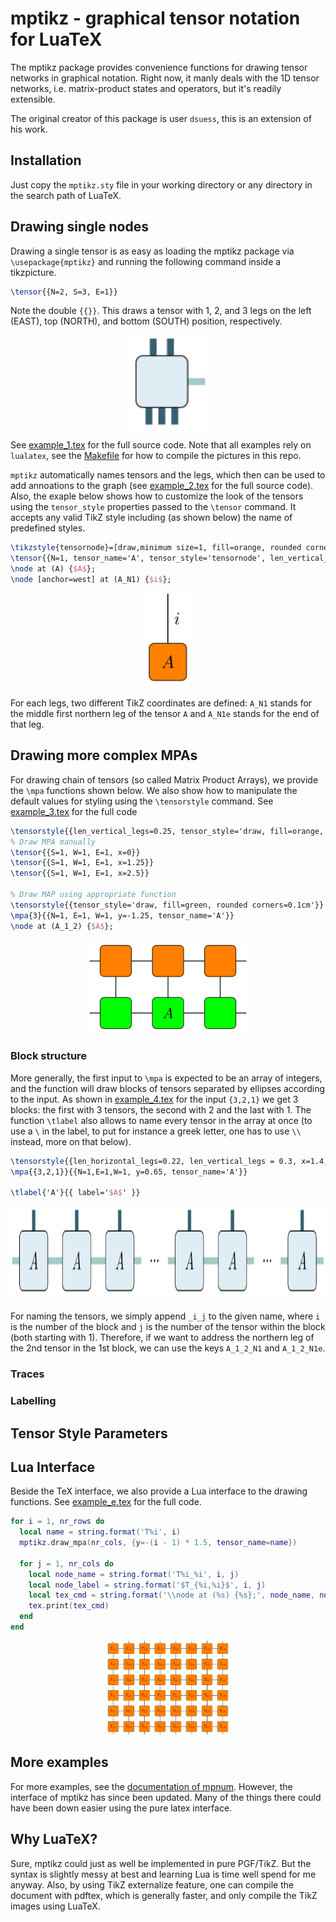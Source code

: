mptikz - graphical tensor notation for LuaTeX
=============================================

The mptikz package provides convenience functions for drawing tensor networks in graphical notation.
Right now, it manly deals with the 1D tensor networks, i.e. matrix-product states and operators, but it's readily extensible.

The original creator of this package is user `dsuess`, this is an extension of his work.


## Installation

Just copy the `mptikz.sty` file in your working directory or any directory in the search path of LuaTeX.

## Drawing single nodes

Drawing a single tensor is as easy as loading the mptikz package via `\usepackage{mptikz}` and running the following command inside a tikzpicture.

```latex
\tensor{{N=2, S=3, E=1}}
```

Note the double `{{}}`.
This draws a tensor with 1, 2, and 3 legs on the left (EAST), top (NORTH), and bottom (SOUTH) position, respectively.

<p align='center'>
	<img height='150' src='img/example_1.svg'>
</p>

See [example_1.tex](example_1.tex) for the full source code.
Note that all examples rely on `lualatex`, see the [Makefile](Makefile) for how to compile the pictures in this repo.

`mptikz` automatically names tensors and the legs, which then can be used to add annoations to the graph (see [example_2.tex](example_2.tex) for the full source code).
Also, the exaple below shows how to customize the look of the tensors using the `tensor_style` properties passed to the `\tensor` command.
It accepts any valid TikZ style including (as shown below) the name of predefined styles.

```latex
\tikzstyle{tensornode}=[draw,minimum size=1, fill=orange, rounded corners=0.1cm]
\tensor{{N=1, tensor_name='A', tensor_style='tensornode', len_vertical_legs=1, leg_style='line width= .2mm', leg_color_NS='black'}}
\node at (A) {$A$};
\node [anchor=west] at (A_N1) {$i$};
```

<p align='center'>
	<img height='150' src='img/example_2.svg'>
</p>

For each legs, two different TikZ coordinates are defined:
`A_N1` stands for the middle first northern leg of the tensor `A` and `A_N1e` stands for the end of that leg.

## Drawing more complex MPAs

For drawing chain of tensors (so called Matrix Product Arrays), we provide the `\mpa` functions shown below.
We also show how to manipulate the default values for styling using the `\tensorstyle` command.
See [example_3.tex](example_3.tex) for the full code

```latex
\tensorstyle{{len_vertical_legs=0.25, tensor_style='draw, fill=orange, rounded corners=0.1cm', leg_style='line width= .2mm', leg_color_NS='black', leg_color_EW='black'}}
% Draw MPA manually
\tensor{{S=1, W=1, E=1, x=0}}
\tensor{{S=1, W=1, E=1, x=1.25}}
\tensor{{S=1, W=1, E=1, x=2.5}}

% Draw MAP using appropriate function
\tensorstyle{{tensor_style='draw, fill=green, rounded corners=0.1cm'}}
\mpa{3}{{N=1, E=1, W=1, y=-1.25, tensor_name='A'}}
\node at (A_1_2) {$A$};
```

<p align='center'>
	<img height='150' src='img/example_3.svg'>
</p>

### Block structure

More generally, the first input to `\mpa` is expected to be an array of integers, and the function will draw blocks of tensors separated by ellipses according to the input. As shown in [example_4.tex](example_4.tex) for the input `{3,2,1}` we get 3 blocks: the first with 3 tensors, the second with 2 and the last with 1. The function `\tlabel` also allows to name every tensor in the array at once (to use a `\` in the label, to put for instance a greek letter, one has to use `\\` instead, more on that below).

```latex
\tensorstyle{{len_horizontal_legs=0.22, len_vertical_legs = 0.3, x=1.4, tensor_width=0.85, tensor_height=0.85 }}
\mpa{{3,2,1}}{{N=1,E=1,W=1, y=0.65, tensor_name='A'}}

\tlabel{'A'}{{ label='$A$' }}
```
<p align='center'>
	<img height='150' src='img/example_4.svg'>
</p>

For naming the tensors, we simply append `_i_j` to the given name, where `i` is the number of the block and `j` is the number of the tensor within the block (both starting with 1).
Therefore, if we want to address the northern leg of the 2nd tensor in the 1st block, we can use the keys `A_1_2_N1` and `A_1_2_N1e`.

### Traces

### Labelling

## Tensor Style Parameters


## Lua Interface

Beside the TeX interface, we also provide a Lua interface to the drawing functions.
See [example_e.tex](example_e.tex) for the full code.

```Lua
for i = 1, nr_rows do
  local name = string.format('T%i', i)
  mptikz.draw_mpa(nr_cols, {y=-(i - 1) * 1.5, tensor_name=name})

  for j = 1, nr_cols do
    local node_name = string.format('T%i_%i', i, j)
    local node_label = string.format('$T_{%i,%i}$', i, j)
    local tex_cmd = string.format('\\node at (%s) {%s};', node_name, node_label)
    tex.print(tex_cmd)
  end
end
```

<p align='center'>
	<img height='150' src='img/example_e.svg'>
</p>


## More examples

For more examples, see the [documentation of mpnum](https://github.com/dseuss/mpnum/tree/feat-docs/docs/fig).
However, the interface of mptikz has since been updated.
Many of the things there could have been down easier using the pure latex interface.


## Why LuaTeX?

Sure, mptikz could just as well be implemented in pure PGF/TikZ.
But the syntax is slightly messy at best and learning Lua is time well spend for me anyway.
Also, by using TikZ externalize feature, one can compile the document with pdftex, which is generally faster, and only compile the TikZ images using LuaTeX.
